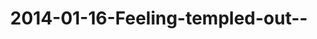 ---
layout: blog
title: 2014-01-16-Feeling-templed-out--
category: blog
lat: 13.44658
lng: 103.92048
image: https://s3-us-west-2.amazonaws.com/travels2013/2014-01-16 18:23:18 PST.jpg
observation: 20140116182318PST
---